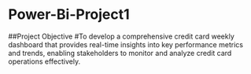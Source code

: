 # Power-Bi-Project1
##Project Objective
#To develop a comprehensive credit
card weekly dashboard that
provides real-time insights into key
performance metrics and trends,
enabling stakeholders to monitor
and analyze credit card operations
effectively.
